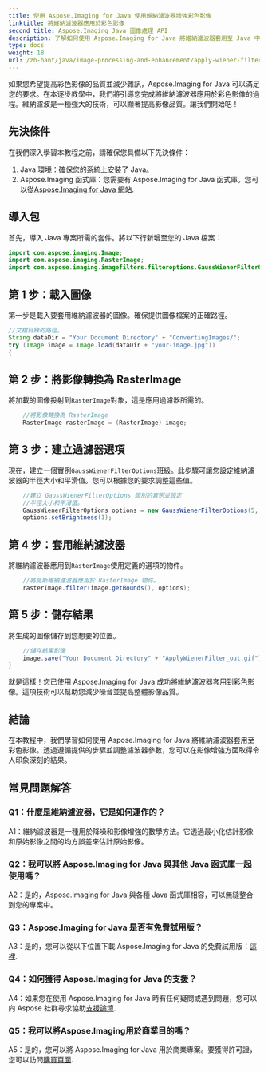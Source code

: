 ```yaml
---
title: 使用 Aspose.Imaging for Java 使用維納濾波器增強彩色影像
linktitle: 將維納濾波器應用於彩色影像
second_title: Aspose.Imaging Java 圖像處理 API
description: 了解如何使用 Aspose.Imaging for Java 將維納濾波器套用至 Java 中的彩色影像。輕鬆提高影像品質並減少雜訊。
type: docs
weight: 18
url: /zh-hant/java/image-processing-and-enhancement/apply-wiener-filter-to-colored-images/
---
```

如果您希望提高彩色影像的品質並減少雜訊，Aspose.Imaging for Java 可以滿足您的要求。在本逐步教學中，我們將引導您完成將維納濾波器應用於彩色影像的過程。維納濾波是一種強大的技術，可以顯著提高影像品質。讓我們開始吧！

## 先決條件

在我們深入學習本教程之前，請確保您具備以下先決條件：

1. Java 環境：確保您的系統上安裝了 Java。
2.  Aspose.Imaging 函式庫：您需要有 Aspose.Imaging for Java 函式庫。您可以從[Aspose.Imaging for Java 網站](https://releases.aspose.com/imaging/java/).

## 導入包

首先，導入 Java 專案所需的套件。將以下行新增至您的 Java 檔案：

```java
import com.aspose.imaging.Image;
import com.aspose.imaging.RasterImage;
import com.aspose.imaging.imagefilters.filteroptions.GaussWienerFilterOptions;
```

## 第 1 步：載入圖像

第一步是載入要套用維納濾波器的圖像。確保提供圖像檔案的正確路徑。

```java
//文檔目錄的路徑。
String dataDir = "Your Document Directory" + "ConvertingImages/";
try (Image image = Image.load(dataDir + "your-image.jpg"))
{
```

## 第 2 步：將影像轉換為 RasterImage

將加載的圖像投射到`RasterImage`對象，這是應用過濾器所需的。

```java
    //將影像轉換為 RasterImage
    RasterImage rasterImage = (RasterImage) image;
```

## 第 3 步：建立過濾器選項

現在，建立一個實例`GaussWienerFilterOptions`班級。此步驟可讓您設定維納濾波器的半徑大小和平滑值。您可以根據您的要求調整這些值。

```java
    //建立 GaussWienerFilterOptions 類別的實例並設定
    //半徑大小和平滑值。
    GaussWienerFilterOptions options = new GaussWienerFilterOptions(5, 1.5);
    options.setBrightness(1);
```

## 第 4 步：套用維納濾波器

將維納濾波器應用到`RasterImage`使用定義的選項的物件。

```java
    //將高斯維納濾波器應用於 RasterImage 物件。
    rasterImage.filter(image.getBounds(), options);
```

## 第 5 步：儲存結果

將生成的圖像儲存到您想要的位置。

```java
    //儲存結果影像
    image.save("Your Document Directory" + "ApplyWienerFilter_out.gif");
}
```

就是這樣！您已使用 Aspose.Imaging for Java 成功將維納濾波器套用到彩色影像。這項技術可以幫助您減少噪音並提高整體影像品質。

## 結論

在本教程中，我們學習如何使用 Aspose.Imaging for Java 將維納濾波器套用至彩色影像。透過遵循提供的步驟並調整濾波器參數，您可以在影像增強方面取得令人印象深刻的結果。

## 常見問題解答

### Q1：什麼是維納濾波器，它是如何運作的？

A1：維納濾波器是一種用於降噪和影像增強的數學方法。它透過最小化估計影像和原始影像之間的均方誤差來估計原始影像。

### Q2：我可以將 Aspose.Imaging for Java 與其他 Java 函式庫一起使用嗎？

A2：是的，Aspose.Imaging for Java 與各種 Java 函式庫相容，可以無縫整合到您的專案中。

### Q3：Aspose.Imaging for Java 是否有免費試用版？

 A3：是的，您可以從以下位置下載 Aspose.Imaging for Java 的免費試用版：[這裡](https://releases.aspose.com/).

### Q4：如何獲得 Aspose.Imaging for Java 的支援？

 A4：如果您在使用 Aspose.Imaging for Java 時有任何疑問或遇到問題，您可以向 Aspose 社群尋求協助[支援論壇](https://forum.aspose.com/).

### Q5：我可以將Aspose.Imaging用於商業目的嗎？

A5：是的，您可以將 Aspose.Imaging for Java 用於商業專案。要獲得許可證，您可以訪問[購買頁面](https://purchase.aspose.com/buy).